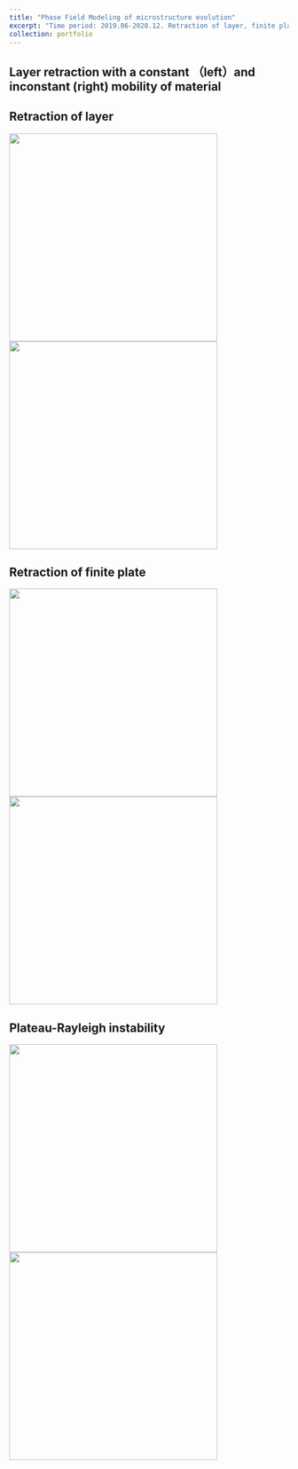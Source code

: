 ```yaml
---
title: "Phase Field Modeling of microstructure evolution"
excerpt: "Time period: 2019.06-2020.12. Retraction of layer, finite plate, and cylinder"
collection: portfolio
---
```


## Layer retraction with a constant （left）and inconstant (right) mobility of material 



## Retraction of  layer

<img src="https://maozirui.github.io/images/independent.gif" width="375"/><img src="https://maozirui.github.io/images/dependent.gif" width="375"/>





## Retraction of finite plate  

<img src="https://maozirui.github.io/images/36.gif" width="375"/>  <img src="https://maozirui.github.io/images/60.gif" width="375"/>



## Plateau-Rayleigh instability

<img src="https://maozirui.github.io/images/finite cylinder retraction.gif" width="375"/><img src="https://maozirui.github.io/images/cylinder retraction.gif" width="375"/>



